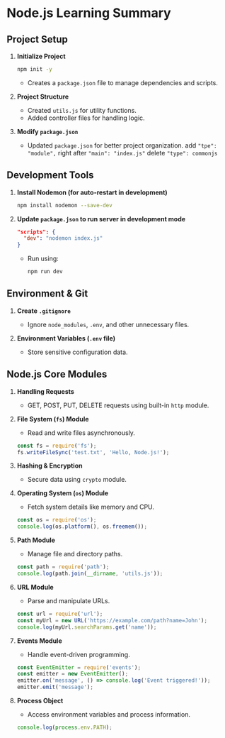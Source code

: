 # Node.js Learning Summary

## Project Setup
1. **Initialize Project**
   ```sh
   npm init -y
   ```
   - Creates a `package.json` file to manage dependencies and scripts.
   
2. **Project Structure**
   - Created `utils.js` for utility functions.
   - Added controller files for handling logic.
   
3. **Modify `package.json`**
   - Updated `package.json` for better project organization.
   add ```"tpe": "module",``` right after ```"main": "index.js"```
   delete
   ```"type": commonjs```

## Development Tools
1. **Install Nodemon (for auto-restart in development)**
   ```sh
   npm install nodemon --save-dev
   ```
2. **Update `package.json` to run server in development mode**
   ```json
   "scripts": {
     "dev": "nodemon index.js"
   }
   ```
   - Run using:
     ```sh
     npm run dev
     ```

## Environment & Git
1. **Create `.gitignore`**
   - Ignore `node_modules`, `.env`, and other unnecessary files.

2. **Environment Variables (`.env` file)**
   - Store sensitive configuration data.

## Node.js Core Modules
1. **Handling Requests**
   - GET, POST, PUT, DELETE requests using built-in `http` module.

2. **File System (`fs`) Module**
   - Read and write files asynchronously.
   ```js
   const fs = require('fs');
   fs.writeFileSync('test.txt', 'Hello, Node.js!');
   ```

3. **Hashing & Encryption**
   - Secure data using `crypto` module.

4. **Operating System (`os`) Module**
   - Fetch system details like memory and CPU.
   ```js
   const os = require('os');
   console.log(os.platform(), os.freemem());
   ```

5. **Path Module**
   - Manage file and directory paths.
   ```js
   const path = require('path');
   console.log(path.join(__dirname, 'utils.js'));
   ```

6. **URL Module**
   - Parse and manipulate URLs.
   ```js
   const url = require('url');
   const myUrl = new URL('https://example.com/path?name=John');
   console.log(myUrl.searchParams.get('name'));
   ```

7. **Events Module**
   - Handle event-driven programming.
   ```js
   const EventEmitter = require('events');
   const emitter = new EventEmitter();
   emitter.on('message', () => console.log('Event triggered!'));
   emitter.emit('message');
   ```

8. **Process Object**
   - Access environment variables and process information.
   ```js
   console.log(process.env.PATH);
   ```


